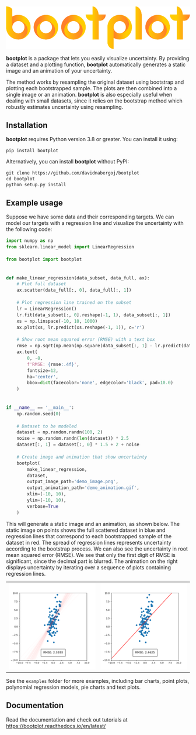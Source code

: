 ![logo](logo.png)

**bootplot** is a package that lets you easily visualize uncertainty. 
By providing a dataset and a plotting function, **bootplot** automatically generates a static image and an animation of your uncertainty.

The method works by resampling the original dataset using bootstrap and plotting each bootstrapped sample.
The plots are then combined into a single image or an animation.
**bootplot** is also especially useful when dealing with small datasets, since it
relies on the bootstrap method which robustly estimates uncertainty using resampling.

## Installation

**bootplot** requires Python version 3.8 or greater. You can install it using:

```
pip install bootplot
```

Alternatively, you can install **bootplot** without PyPI:

```
git clone https://github.com/davidnabergoj/bootplot
cd bootplot
python setup.py install
```

## Example usage

Suppose we have some data and their corresponding targets. We can model our targets with a regression
line and visualize the uncertainty with the following code:

```python 
import numpy as np
from sklearn.linear_model import LinearRegression

from bootplot import bootplot


def make_linear_regression(data_subset, data_full, ax):
    # Plot full dataset
    ax.scatter(data_full[:, 0], data_full[:, 1])

    # Plot regression line trained on the subset
    lr = LinearRegression()
    lr.fit(data_subset[:, 0].reshape(-1, 1), data_subset[:, 1])
    xs = np.linspace(-10, 10, 1000)
    ax.plot(xs, lr.predict(xs.reshape(-1, 1)), c='r')
    
    # Show root mean squared error (RMSE) with a text box
    rmse = np.sqrt(np.mean(np.square(data_subset[:, 1] - lr.predict(data_subset[:, 0].reshape(-1, 1)))))
    ax.text(
        0, -8,
        f'RMSE: {rmse:.4f}',
        fontsize=12,
        ha='center',
        bbox=dict(facecolor='none', edgecolor='black', pad=10.0)
    )


if __name__ == '__main__':
    np.random.seed(0)

    # Dataset to be modeled
    dataset = np.random.randn(100, 2)
    noise = np.random.randn(len(dataset)) * 2.5
    dataset[:, 1] = dataset[:, 0] * 1.5 + 2 + noise

    # Create image and animation that show uncertainty
    bootplot(
        make_linear_regression,
        dataset,
        output_image_path='demo_image.png',
        output_animation_path='demo_animation.gif',
        xlim=(-10, 10),
        ylim=(-10, 10),
        verbose=True
    )
```

This will generate a static image and an animation, as shown below.
The static image on points shows the full scattered dataset in blue and regression lines that correspond to each
bootstrapped sample of the dataset in red.
The spread of regression lines represents uncertainty according to the bootstrap process.
We can also see the uncertainty in root mean squared error (RMSE).
We see that only the first digit of RMSE is significant, since the decimal part is blurred.
The animation on the right displays uncertainty by iterating over a sequence of plots containing regression lines.

<table>
    <tr>
        <td><img src="demo_image.png"></td>
        <td><img src="demo_animation.gif"></td>
    </tr>
</table>

See the `examples` folder for more examples, including bar charts, point plots, polynomial regression models, pie charts
and text plots.

## Documentation

Read the documentation and check out tutorials at https://bootplot.readthedocs.io/en/latest/
